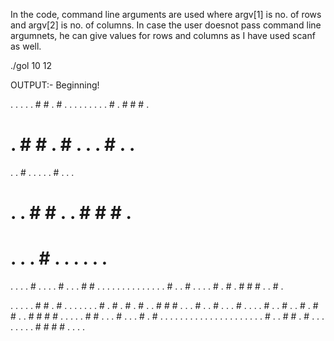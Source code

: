 In the code, command line arguments are used where argv[1] is no. of rows and argv[2] is no. of columns.
In case the user doesnot pass command line argumnets, he can give values for rows and columns as I have used scanf as well.

./gol 10 12

OUTPUT:-
Beginning!






. . . . . # # . # . . . 
. . . . . . # . # # # . 
# . # # . # . . . # . . 
. . # . . . . . # . . . 
# . . # # . . # # # . # 
# . . . # . . . . . . # 
. . . . # . . . . # . . 
. # # . . . . . . . . . 
. . . . . # . . # . . . 
. # . # . # # # . . # . 






. . . . . # # . # . . . 
. . . . # . # . # . # . 
. # # # . . . # . . # . 
. . # . . . . # . . # . 
. # . # # . . # # # # . 
. . . . # # . . . # . . 
. # . # . . . . . . . . 
. . . . . . . . . . . . 
. # . . # # . # . . . . 
. . . . # # # # . . . . 



